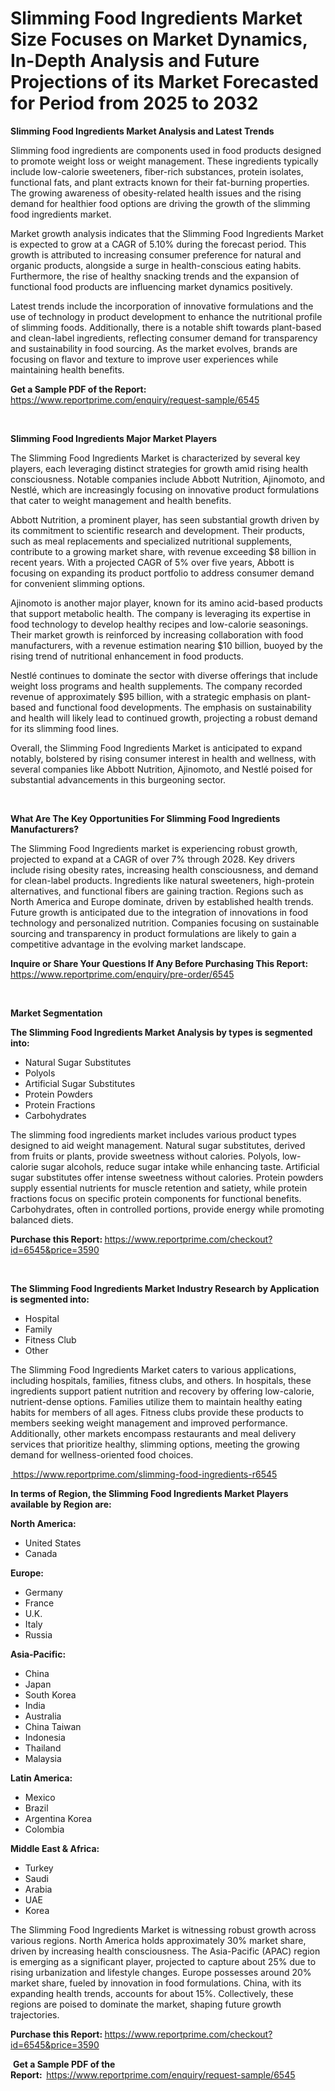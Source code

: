 <p><h1>Slimming Food Ingredients Market Size Focuses on Market Dynamics, In-Depth Analysis and Future Projections of its Market Forecasted for Period from 2025 to 2032</h1></p><p><strong>Slimming Food Ingredients Market Analysis and Latest Trends</strong></p>
<p><p>Slimming food ingredients are components used in food products designed to promote weight loss or weight management. These ingredients typically include low-calorie sweeteners, fiber-rich substances, protein isolates, functional fats, and plant extracts known for their fat-burning properties. The growing awareness of obesity-related health issues and the rising demand for healthier food options are driving the growth of the slimming food ingredients market.</p><p>Market growth analysis indicates that the Slimming Food Ingredients Market is expected to grow at a CAGR of 5.10% during the forecast period. This growth is attributed to increasing consumer preference for natural and organic products, alongside a surge in health-conscious eating habits. Furthermore, the rise of healthy snacking trends and the expansion of functional food products are influencing market dynamics positively.</p><p>Latest trends include the incorporation of innovative formulations and the use of technology in product development to enhance the nutritional profile of slimming foods. Additionally, there is a notable shift towards plant-based and clean-label ingredients, reflecting consumer demand for transparency and sustainability in food sourcing. As the market evolves, brands are focusing on flavor and texture to improve user experiences while maintaining health benefits.</p></p>
<p><strong>Get a Sample PDF of the Report:&nbsp;</strong> <a href="https://www.reportprime.com/enquiry/request-sample/6545?utm_campaign=4599&utm_medium=2&utm_source=Github&utm_content=ia&utm_term=15052025&utm_id=slimming-food-ingredients">https://www.reportprime.com/enquiry/request-sample/6545</a></p>
<p>&nbsp;</p>
<p><strong>Slimming Food Ingredients Major Market Players</strong></p>
<p><p>The Slimming Food Ingredients Market is characterized by several key players, each leveraging distinct strategies for growth amid rising health consciousness. Notable companies include Abbott Nutrition, Ajinomoto, and Nestlé, which are increasingly focusing on innovative product formulations that cater to weight management and health benefits.</p><p>Abbott Nutrition, a prominent player, has seen substantial growth driven by its commitment to scientific research and development. Their products, such as meal replacements and specialized nutritional supplements, contribute to a growing market share, with revenue exceeding $8 billion in recent years. With a projected CAGR of 5% over five years, Abbott is focusing on expanding its product portfolio to address consumer demand for convenient slimming options.</p><p>Ajinomoto is another major player, known for its amino acid-based products that support metabolic health. The company is leveraging its expertise in food technology to develop healthy recipes and low-calorie seasonings. Their market growth is reinforced by increasing collaboration with food manufacturers, with a revenue estimation nearing $10 billion, buoyed by the rising trend of nutritional enhancement in food products.</p><p>Nestlé continues to dominate the sector with diverse offerings that include weight loss programs and health supplements. The company recorded revenue of approximately $95 billion, with a strategic emphasis on plant-based and functional food developments. The emphasis on sustainability and health will likely lead to continued growth, projecting a robust demand for its slimming food lines.</p><p>Overall, the Slimming Food Ingredients Market is anticipated to expand notably, bolstered by rising consumer interest in health and wellness, with several companies like Abbott Nutrition, Ajinomoto, and Nestlé poised for substantial advancements in this burgeoning sector.</p></p>
<p>&nbsp;</p>
<p><strong>What Are The Key Opportunities For Slimming Food Ingredients Manufacturers?</strong></p>
<p><p>The Slimming Food Ingredients market is experiencing robust growth, projected to expand at a CAGR of over 7% through 2028. Key drivers include rising obesity rates, increasing health consciousness, and demand for clean-label products. Ingredients like natural sweeteners, high-protein alternatives, and functional fibers are gaining traction. Regions such as North America and Europe dominate, driven by established health trends. Future growth is anticipated due to the integration of innovations in food technology and personalized nutrition. Companies focusing on sustainable sourcing and transparency in product formulations are likely to gain a competitive advantage in the evolving market landscape.</p></p>
<p><strong>Inquire or Share Your Questions If Any Before Purchasing This Report:</strong> <a href="https://www.reportprime.com/enquiry/pre-order/6545?utm_campaign=4599&utm_medium=2&utm_source=Github&utm_content=ia&utm_term=15052025&utm_id=slimming-food-ingredients">https://www.reportprime.com/enquiry/pre-order/6545</a></p>
<p>&nbsp;</p>
<p><strong>Market Segmentation</strong></p>
<p><strong>The Slimming Food Ingredients Market Analysis by types is segmented into:</strong></p>
<p><ul><li>Natural Sugar Substitutes</li><li>Polyols</li><li>Artificial Sugar Substitutes</li><li>Protein Powders</li><li>Protein Fractions</li><li>Carbohydrates</li></ul></p>
<p><p>The slimming food ingredients market includes various product types designed to aid weight management. Natural sugar substitutes, derived from fruits or plants, provide sweetness without calories. Polyols, low-calorie sugar alcohols, reduce sugar intake while enhancing taste. Artificial sugar substitutes offer intense sweetness without calories. Protein powders supply essential nutrients for muscle retention and satiety, while protein fractions focus on specific protein components for functional benefits. Carbohydrates, often in controlled portions, provide energy while promoting balanced diets.</p></p>
<p><strong>Purchase this Report:&nbsp;</strong><a href="https://www.reportprime.com/checkout?id=6545&price=3590&utm_campaign=4599&utm_medium=2&utm_source=Github&utm_content=ia&utm_term=15052025&utm_id=slimming-food-ingredients">https://www.reportprime.com/checkout?id=6545&price=3590</a></p>
<p>&nbsp;</p>
<p><strong>The Slimming Food Ingredients Market Industry Research by Application is segmented into:</strong></p>
<p><ul><li>Hospital</li><li>Family</li><li>Fitness Club</li><li>Other</li></ul></p>
<p><p>The Slimming Food Ingredients Market caters to various applications, including hospitals, families, fitness clubs, and others. In hospitals, these ingredients support patient nutrition and recovery by offering low-calorie, nutrient-dense options. Families utilize them to maintain healthy eating habits for members of all ages. Fitness clubs provide these products to members seeking weight management and improved performance. Additionally, other markets encompass restaurants and meal delivery services that prioritize healthy, slimming options, meeting the growing demand for wellness-oriented food choices.</p></p>
<p><a href="https://www.reportprime.com/slimming-food-ingredients-r6545?utm_campaign=4599&utm_medium=2&utm_source=Github&utm_content=ia&utm_term=15052025&utm_id=slimming-food-ingredients">&nbsp;https://www.reportprime.com/slimming-food-ingredients-r6545</a></p>
<p><strong>In terms of Region, the Slimming Food Ingredients Market Players available by Region are:</strong></p>
<p>
    <p> <strong> North America: </strong>
        <ul>
            <li>United States</li>
            <li>Canada</li>
        </ul>
        </p> 
    <p> <strong> Europe: </strong>
        <ul>
            <li>Germany</li>
            <li>France</li>
            <li>U.K.</li>
            <li>Italy</li>
            <li>Russia</li>
        </ul>
        </p> 
    <p> <strong> Asia-Pacific: </strong>
        <ul>
            <li>China</li>
            <li>Japan</li>
            <li>South Korea</li>
            <li>India</li>
            <li>Australia</li>
            <li>China Taiwan</li>
            <li>Indonesia</li>
            <li>Thailand</li>
            <li>Malaysia</li>
        </ul>
        </p> 
    <p> <strong> Latin America: </strong>
        <ul>
            <li>Mexico</li>
            <li>Brazil</li>
            <li>Argentina Korea</li>
            <li>Colombia</li>
        </ul>
        </p> 
    <p> <strong> Middle East & Africa: </strong>
        <ul>
            <li>Turkey</li>
            <li>Saudi</li>
            <li>Arabia</li>
            <li>UAE</li>
            <li>Korea</li>
        </ul>
    </p>
    </p>
<p><p>The Slimming Food Ingredients Market is witnessing robust growth across various regions. North America holds approximately 30% market share, driven by increasing health consciousness. The Asia-Pacific (APAC) region is emerging as a significant player, projected to capture about 25% due to rising urbanization and lifestyle changes. Europe possesses around 20% market share, fueled by innovation in food formulations. China, with its expanding health trends, accounts for about 15%. Collectively, these regions are poised to dominate the market, shaping future growth trajectories.</p></p>
<p><strong>Purchase this Report: </strong><a href="https://www.reportprime.com/checkout?id=6545&price=3590&utm_campaign=4599&utm_medium=2&utm_source=Github&utm_content=ia&utm_term=15052025&utm_id=slimming-food-ingredients">https://www.reportprime.com/checkout?id=6545&price=3590</a></p>
<p>&nbsp;<strong>Get a Sample PDF of the Report:&nbsp;&nbsp;</strong><a href="https://www.reportprime.com/enquiry/request-sample/6545?utm_campaign=4599&utm_medium=2&utm_source=Github&utm_content=ia&utm_term=15052025&utm_id=slimming-food-ingredients">https://www.reportprime.com/enquiry/request-sample/6545</a></p>
<p><strong></strong></p>
<p><p></p><p></p><p></p></p>